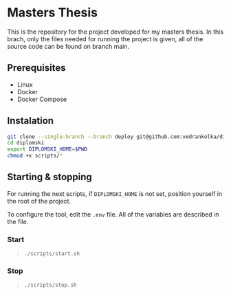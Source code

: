 # Masters Thesis
This is the repository for the project developed for my masters thesis.
In this brach, only the files needed for running the project is given, all of the source code can be found on branch main.

## Prerequisites
- Linux
- Docker
- Docker Compose

## Instalation

```bash
git clone --single-branch --branch deploy git@github.com:vedrankolka/diplomski.git
cd diplomski
export DIPLOMSKI_HOME=$PWD
chmod +x scripts/*
```

## Starting & stopping
For running the next scripts, if `DIPLOMSKI_HOME` is not set, position yourself in the root of the project.

To configure the tool, edit the `.env` file. All of the variables are described in the file.
### Start
> `./scripts/start.sh`

### Stop
> `./scripts/stop.sh`
